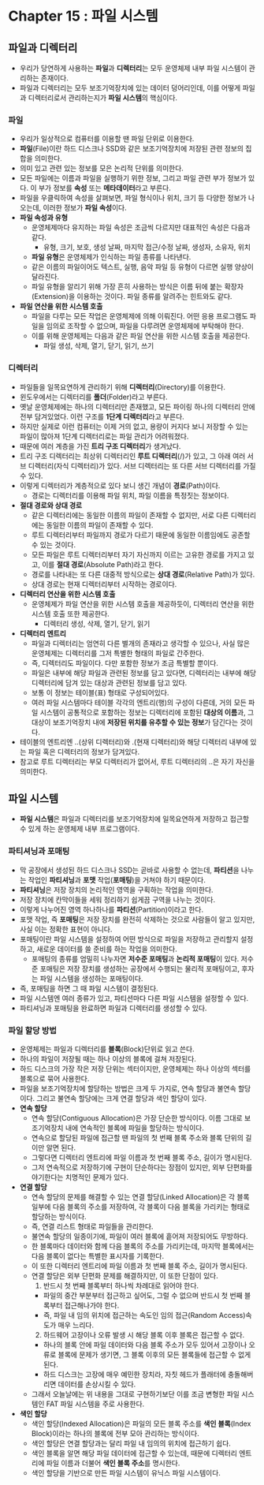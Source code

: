 # Chapter 15 : 파일 시스템

## 파일과 디렉터리

- 우리가 당연하게 사용하는 **파일**과 **디렉터리**는 모두 운영체제 내부 파일 시스템이 관리하는 존재이다.
- 파일과 디렉터리는 모두 보조기억장치에 있는 데이터 덩어리인데, 이를 어떻게 파일과 디렉터리로서 관리하는지가 **파일 시스템**의 핵심이다.

### 파일

- 우리가 일상적으로 컴퓨터를 이용할 땐 파일 단위로 이용한다.
- **파일**(File)이란 하드 디스크나 SSD와 같은 보조기억장치에 저장된 관련 정보의 집합을 의미한다.
- 의미 있고 관련 있는 정보를 모은 논리적 단위를 의미한다.
- 모든 파일에는 이름과 파일을 실행하기 위한 정보, 그리고 파일 관련 부가 정보가 있다. 이 부가 정보를 **속성** 또는 **메타데이터**라고 부른다.
- 파일을 우클릭하여 속성을 살펴보면, 파일 형식이나 위치, 크기 등 다양한 정보가 나오는데, 이러한 정보가 **파일 속성**이다.
- **파일 속성과 유형**
  - 운영체제마다 유지하는 파일 속성은 조금씩 다르지만 대표적인 속성은 다음과 같다.
    - 유형, 크기, 보호, 생성 날짜, 마지막 접근/수정 날짜, 생성자, 소유자, 위치
  - **파일 유형**은 운영체제가 인식하는 파일 종류를 나타낸다.
  - 같은 이름의 파일이어도 텍스트, 실행, 음악 파일 등 유형이 다르면 실행 양상이 달라진다.
  - 파일 유형을 알리기 위해 가장 흔히 사용하는 방식은 이름 뒤에 붙는 확장자(Extension)을 이용하는 것이다. 파일 종류를 알려주는 힌트와도 같다.
- **파일 연산을 위한 시스템 호출**
  - 파일을 다루는 모든 작업은 운영체제에 의해 이뤄진다. 어떤 응용 프로그램도 파일을 임의로 조작할 수 없으며, 파일을 다루려면 운영체제에 부탁해야 한다.
  - 이를 위해 운영체제는 다음과 같은 파일 연산을 위한 시스템 호출을 제공한다.
    - 파일 생성, 삭제, 열기, 닫기, 읽기, 쓰기

### 디렉터리

- 파일들을 일목요연하게 관리하기 위해 **디렉터리**(Directory)를 이용한다.
- 윈도우에서는 디렉터리를 **폴더**(Folder)라고 부른다.
- 옛날 운영체제에는 하나의 디렉터리만 존재했고, 모든 파이링 하나의 디렉터리 안에 전부 담겨있었다. 이런 구조를 **1단계 디렉터리**라고 부른다.
- 하지만 실제로 이런 컴퓨터는 이제 거의 없고, 용량이 커지다 보니 저장할 수 있는 파일이 많아져 1단계 디렉터리로는 파일 관리가 어려워졌다.
- 때문에 여러 계층을 가진 **트리 구조 디렉터리**가 생겨났다.
- 트리 구조 디렉터리는 최상위 디렉터리인 **루트 디렉터리**(/)가 있고, 그 아래 여러 서브 디렉터리(자식 디렉터리)가 있다. 서브 디렉터리는 또 다른 서브 디렉터리를 가질 수 있다.
- 이렇게 디렉터리가 계층적으로 있다 보니 생긴 개념이 **경로**(Path)이다.
  - 경로는 디렉터리를 이용해 파일 위치, 파일 이름을 특정짓는 정보이다.
- **절대 경로와 상대 경로**
  - 같은 디렉터리에는 동일한 이름의 파일이 존재할 수 없지만, 서로 다른 디렉터리에는 동일한 이름의 파일이 존재할 수 있다.
  - 루트 디렉터리부터 파일까지 경로가 다르기 때문에 동일한 이름임에도 공존할 수 있는 것이다.
  - 모든 파일은 루트 디렉터리부터 자기 자신까지 이르는 고유한 경로를 가지고 있고, 이를 **절대 경로**(Absolute Path)라고 한다.
  - 경로를 나타내는 또 다른 대중적 방식으로는 **상대 경로**(Relative Path)가 있다.
  - 상대 경로는 현재 디렉터리부터 시작하는 경로이다.
- **디렉터리 연산을 위한 시스템 호출**
  - 운영체제가 파일 연산을 위한 시스템 호출을 제공하듯이, 디렉터리 연산을 위한 시스템 호출 또한 제공한다.
    - 디렉터리 생성, 삭제, 열기, 닫기, 읽기
- **디렉터리 엔트리**
  - 파일과 디렉터리는 엄연히 다른 별개의 존재라고 생각할 수 있으나, 사실 많은 운영체제는 디렉터리를 그저 특별한 형태의 파일로 간주한다.
  - 즉, 디렉터리도 파일이다. 다만 포함한 정보가 조금 특별할 뿐이다.
  - 파일은 내부에 해당 파일과 관련된 정보를 담고 있다면, 디렉터리는 내부에 해당 디렉터리에 담겨 있는 대상과 관련된 정보를 담고 있다.
  - 보통 이 정보는 테이블(표) 형태로 구성되어있다.
  - 여러 파일 시스템마다 테이블 각각의 엔트리(행)의 구성이 다른데, 거의 모든 파일 시스템이 공통적으로 포함하는 정보는 디렉터리에 포함된 **대상의 이름**과, 그 대상이 보조기억장치 내에 **저장된 위치를 유추할 수 있는 정보**가 담긴다는 것이다.
- 테이블의 엔트리엔 ..(상위 디렉터리)와 .(현재 디렉터리)와 해당 디렉터리 내부에 있는 파일 혹은 디렉터리의 정보가 담겨있다.
- 참고로 루트 디렉터리는 부모 디렉터리가 없어서, 루트 디렉터리의 ..은 자기 자신을 의미한다.

## 파일 시스템

- **파일 시스템**은 파일과 디렉터리를 보조기억장치에 일목요연하게 저장하고 접근할 수 있게 하는 운영체제 내부 프로그램이다.

### 파티셔닝과 포매팅

- 막 공장에서 생성된 하드 디스크나 SSD는 곧바로 사용할 수 없는데, **파티션**을 나누는 작업인 **파티셔닝**과 **포맷** 작업(**포매팅**)을 거쳐야 하기 때문이다.
- **파티셔닝**은 저장 장치의 논리적인 영역을 구획하는 작업을 의미한다.
- 저장 장치에 칸막이들을 세워 정리하기 쉽게끔 구역을 나누는 것이다.
- 이렇게 나누어진 영역 하나하나를 **파티션**(Partition)이라고 한다.
- 포맷 작업, 즉 **포매팅**은 저장 장치를 완전히 삭제하는 것으로 사람들이 알고 있지만, 사실 이는 정확한 표현이 아니다.
- 포매팅이란 파일 시스템을 설정하여 어떤 방식으로 파일을 저장하고 관리할지 설정하고, 새로운 데이터를 쓸 준비를 하는 작업을 의미한다.
  - 포매팅의 종류를 엄밀히 나누자면 **저수준 포매팅**과 **논리적 포매팅**이 있다. 저수준 포매팅은 저장 장치를 생성하는 공장에서 수행되는 물리적 포매팅이고, 후자는 파일 시스템을 생성하는 포매팅이다.
- 즉, 포매팅을 하면 그 때 파일 시스템이 결정된다.
- 파일 시스템엔 여러 종류가 있고, 파티션마다 다른 파일 시스템을 설정할 수 있다.
- 파티셔닝과 포매팅을 완료하면 파일과 디렉터리를 생성할 수 있다.

### 파일 할당 방법

- 운영체제는 파일과 디렉터리를 **블록**(Block)단위로 읽고 쓴다.
- 하나의 파일이 저장될 때는 하나 이상의 블록에 걸쳐 저장된다.
- 하드 디스크의 가장 작은 저장 단위는 섹터이지만, 운영체제는 하나 이상의 섹터를 블록으로 묶어 사용한다.
- 파일을 보조기억장치에 할당하는 방법은 크게 두 가지로, 연속 할당과 불연속 할당이다. 그리고 불연속 할당에는 크게 연결 할당과 색인 할당이 있다.
- **연속 할당**
  - 연속 할당(Contiguous Allocation)은 가장 단순한 방식이다. 이름 그대로 보조기억장치 내에 연속적인 블록에 파일을 할당하는 방식이다.
  - 연속으로 할당된 파일에 접근할 땐 파일의 첫 번째 블록 주소와 블록 단위의 길이만 알면 된다.
  - 그렇다면 디렉터리 엔트리에 파일 이름과 첫 번째 블록 주소, 길이가 명시된다.
  - 그저 연속적으로 저장하기에 구현이 단순하다는 장점이 있지만, 외부 단편화를 야기한다는 치명적인 문제가 있다.
- **연결 할당**
  - 연속 할당의 문제를 해결할 수 있는 연결 할당(Linked Allocation)은 각 블록 일부에 다음 블록의 주소를 저장하여, 각 블록이 다음 블록을 가리키는 형태로 할당하는 방식이다.
  - 즉, 연결 리스트 형태로 파일들을 관리한다.
  - 불연속 할당의 일종이기에, 파일이 여러 블록에 흩어져 저장되어도 무방하다.
  - 한 블록마다 데이터와 함께 다음 블록의 주소를 가리키는데, 마지막 블록에서는 다음 블록이 없다는 특별한 표시자를 기록한다.
  - 이 또한 디렉터리 엔트리에 파일 이름과 첫 번째 블록 주소, 길이가 명시된다.
  - 연결 할당은 외부 단편화 문제를 해결하지만, 이 또한 단점이 있다.
    1. 반드시 첫 번째 블록부터 하나씩 차례대로 읽어야 한다.
      - 파일의 중간 부분부터 접근하고 싶어도, 그럴 수 없으며 반드시 첫 번째 블록부터 접근해나가야 한다.
      - 즉, 파일 내 임의 위치에 접근하는 속도인 임의 접근(Random Access)속도가 매우 느리다.
    2. 하드웨어 고장이나 오류 발생 시 해당 블록 이후 블록은 접근할 수 없다.
      - 하나의 블록 안에 파일 데이터와 다음 블록 주소가 모두 있어서 고장이나 오류로 블록에 문제가 생기면, 그 블록 이후의 모든 블록들에 접근할 수 없게 된다.
      - 하드 디스크는 고장에 매우 예민한 장치라, 자칫 헤드가 플래터에 충돌해버리면 데이터를 손상시킬 수 있다.
  - 그래서 오늘날에는 위 내용을 그대로 구현하기보단 이를 조금 변형한 파일 시스템인 FAT 파일 시스템을 주로 사용한다.
- **색인 할당**
  - 색인 할당(Indexed Allocation)은 파일의 모든 블록 주소를 **색인 블록**(Index Block)이라는 하나의 블록에 전부 모아 관리하는 방식이다.
  - 색인 할당은 연결 할당과는 달리 파일 내 임의의 위치에 접근하기 쉽다.
  - 색인 블록을 알면 해당 파일 데이터에 접근할 수 있는데, 때문에 디렉터리 엔트리에 파일 이름과 더불어 **색인 블록 주소**를 명시한다.
  - 색인 할당을 기반으로 만든 파일 시스템이 유닉스 파일 시스템이다.
